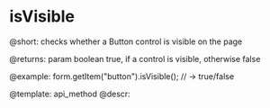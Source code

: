 isVisible
=============

@short: checks whether a Button control is visible on the page


@returns:
param   boolean     true, if a control is visible, otherwise false

@example:
form.getItem("button").isVisible();
// -> true/false


@template: api_method
@descr:



